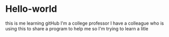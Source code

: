 # Hello-world
this is me learning gitHub
I'm a college professor 
I have a colleague who is using this to share a program to help me so I'm trying to learn a litle
